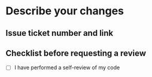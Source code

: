 # Describe your changes

## Issue ticket number and link

## Checklist before requesting a review
- [ ] I have performed a self-review of my code


